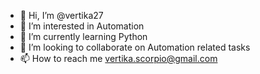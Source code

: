 - 👋 Hi, I’m @vertika27
- 👀 I’m interested in Automation 
- 🌱 I’m currently learning Python
- 💞️ I’m looking to collaborate on Automation related tasks  
- 📫 How to reach me vertika.scorpio@gmail.com

<!---
vertika27/vertika27 is a ✨ special ✨ repository because its `README.md` (this file) appears on your GitHub profile.
You can click the Preview link to take a look at your changes.
--->
